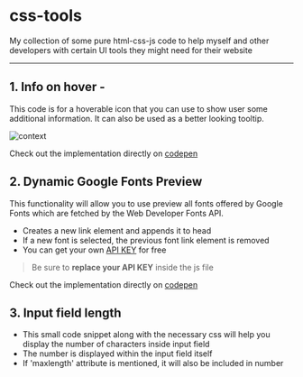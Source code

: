 # css-tools
My collection of some pure html-css-js code to help myself and other developers with certain UI tools they might need for their website

---

## 1. Info on hover - 
This code is for a hoverable icon that you can use to show user some additional information. It can also be used as a better looking tooltip.

![context](https://github.com/4Redcross/css-tools/assets/84060896/dd736667-9b87-481c-a197-b5ee36d2e437)

Check out the implementation directly on [codepen](https://codepen.io/4redcross/pen/LYXOJdq)

## 2. Dynamic Google Fonts Preview
This functionality will allow you to use preview all fonts offered by Google Fonts which are fetched by the Web Developer Fonts API. 
- Creates a new link element and appends it to head
- If a new font is selected, the previous font link element is removed
- You can get your own [API KEY](https://developers.google.com/fonts/docs/developer_api) for free

> Be sure to **replace your API KEY** inside the js file

Check out the implementation directly on [codepen](https://codepen.io/4redcross/pen/MWzqVbb)

## 3. Input field length
- This small code snippet along with the necessary css will help you display the number of characters inside input field
- The number is displayed within the input field itself
- If 'maxlength' attribute is mentioned, it will also be included in number


